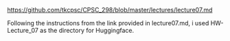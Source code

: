 https://github.com/tkcpsc/CPSC_298/blob/master/lectures/lecture07.md

Following the instructions from the link provided in lecture07.md, i used HW-Lecture_07 as the directory for Huggingface.